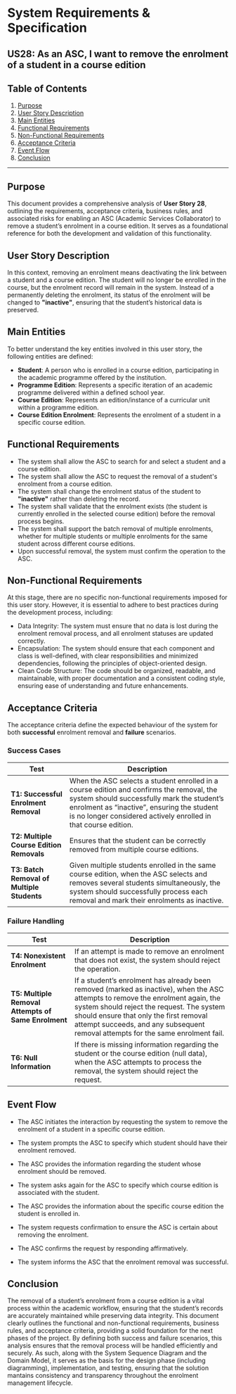 # **System Requirements & Specification** 
## US28: As an ASC, I want to remove the enrolment of a student in a course edition

## Table of Contents
1. [Purpose](#purpose)
2. [User Story Description](#user-story-description)
3. [Main Entities](#main-entities)
4. [Functional Requirements](#functional-requirements)
5. [Non-Functional Requirements](#non-functional-requirements)
6. [Acceptance Criteria](#acceptance-criteria)
7. [Event Flow](#event-flow)
8. [Conclusion](#conclusion)

---

## Purpose
This document provides a comprehensive analysis of **User Story 28**, outlining the requirements, acceptance criteria, business rules, and associated risks for enabling an ASC (Academic Services Collaborator) to remove a student’s enrolment in a course edition. It serves as a foundational reference for both the development and validation of this functionality.

## User Story Description
In this context, removing an enrolment means deactivating the link between a student and a course edition. The student will no longer be enrolled in the course, but the enrolment record will remain in the system. Instead of a permanently deleting the enrolment, its status of the enrolment will be changed to **"inactive"**, ensuring that the student’s historical data is preserved.

## Main Entities
To better understand the key entities involved in this user story, the following entities are defined:
- **Student**: A person who is enrolled in a course edition, participating in the academic programme offered by the institution.
- **Programme Edition**: Represents a specific iteration of an academic programme delivered within a defined school year.
- **Course Edition**: Represents an edition/instance of a curricular unit within a programme edition.
- **Course Edition Enrolment**: Represents the enrolment of a student in a specific course edition.

## Functional Requirements
- The system shall allow the ASC to search for and select a student and a course edition.
- The system shall allow the ASC to request the removal of a student's enrolment from a course edition.
- The system shall change the enrolment status of the student to **"inactive"** rather than deleting the record.
- The system shall validate that the enrolment exists (the student is currently enrolled in the selected course edition) before the removal process begins.
- The system shall support the batch removal of multiple enrolments, whether for multiple students or multiple enrolments for the same student across different course editions.
- Upon successful removal, the system must confirm the operation to the ASC.

## Non-Functional Requirements
At this stage, there are no specific non-functional requirements imposed for this user story. However, it is essential to adhere to best practices during the development process, including:

- Data Integrity: The system must ensure that no data is lost during the enrolment removal process, and all enrolment statuses are updated correctly.
- Encapsulation: The system should ensure that each component and class is well-defined, with clear responsibilities and minimized dependencies, following the principles of object-oriented design.
- Clean Code Structure: The code should be organized, readable, and maintainable, with proper documentation and a consistent coding style, ensuring ease of understanding and future enhancements.


## Acceptance Criteria
The acceptance criteria define the expected behaviour of the system for both **successful** enrolment removal and **failure** scenarios.

### Success Cases

| Test                            | Description |
|---------------------------------|-------------|
| **T1: Successful Enrolment Removal** | When the ASC selects a student enrolled in a course edition and confirms the removal, the system should successfully mark the student’s enrolment as “inactive”, ensuring the student is no longer considered actively enrolled in that course edition. |
| **T2: Multiple Course Edition Removals** | Ensures that the student can be correctly removed from multiple course editions. |
| **T3: Batch Removal of Multiple Students** | Given multiple students enrolled in the same course edition, when the ASC selects and removes several students simultaneously, the system should successfully process each removal and mark their enrolments as inactive. |

### Failure Handling

| Test                                          | Description |
|----------------------------------------------------|-------------|
| **T4: Nonexistent Enrolment**                      | If an attempt is made to remove an enrolment that does not exist, the system should reject the operation. |
| **T5: Multiple Removal Attempts of Same Enrolment** | If a student’s enrolment has already been removed (marked as inactive), when the ASC attempts to remove the enrolment again, the system should reject the request. The system should ensure that only the first removal attempt succeeds, and any subsequent removal attempts for the same enrolment fail. |
| **T6: Null Information**                           | If there is missing information regarding the student or the course edition (null data), when the ASC attempts to process the removal, the system should reject the request. |


## Event Flow
- The ASC initiates the interaction by requesting the system to remove the enrolment of a student in a specific course edition.

- The system prompts the ASC to specify which student should have their enrolment removed.

- The ASC provides the information regarding the student whose enrolment should be removed.

- The system asks again for the ASC to specify which course edition is associated with the student.

- The ASC provides the information about the specific course edition the student is enrolled in.

- The system requests confirmation to ensure the ASC is certain about removing the enrolment.

- The ASC confirms the request by responding affirmatively.

- The system informs the ASC that the enrolment removal was successful.

## Conclusion
The removal of a student’s enrolment from a course edition is a vital process within the academic workflow, ensuring that the student’s records are accurately maintained while preserving data integrity. This document clearly outlines the functional and non-functional requirements, business rules, and acceptance criteria, providing a solid foundation for the next phases of the project. By defining both success and failure scenarios, this analysis ensures that the removal process will be handled efficiently and securely. As such, along with the System Sequence Diagram and the Domain Model, it serves as the basis for the design phase (including diagramming), implementation, and testing, ensuring that the solution mantains consistency and transparency throughout the enrolment management lifecycle.